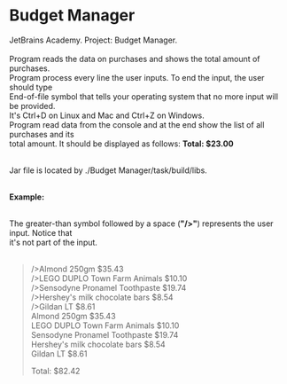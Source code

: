 # Budget Manager
JetBrains Academy. Project: Budget Manager. </br></br>
Program reads the data on purchases and shows the total amount of purchases.</br>
Program process every line the user inputs. To end the input, the user should type</br>
End-of-file symbol that tells your operating system that no more input will be provided.</br>
It's Ctrl+D on Linux and Mac and Ctrl+Z on Windows.</br>
Program read data from the console and at the end show the list of all purchases and its</br>
total amount. It should be displayed as follows: <b>Total: $23.00</b></br></br>

Jar file is located by ./Budget Manager/task/build/libs.</br></br>

<b>Example:</b></br></br>

The greater-than symbol followed by a space (<b>"/>"</b>) represents the user input. Notice that</br>
it's not part of the input.</br></br>

> />Almond 250gm $35.43</br>
> />LEGO DUPLO Town Farm Animals $10.10</br>
> />Sensodyne Pronamel Toothpaste $19.74</br>
> />Hershey's milk chocolate bars $8.54</br>
> />Gildan LT $8.61</br>
Almond 250gm $35.43</br>
LEGO DUPLO Town Farm Animals $10.10</br>
Sensodyne Pronamel Toothpaste $19.74</br>
Hershey's milk chocolate bars $8.54</br>
Gildan LT $8.61</br>
>
>Total: $82.42
